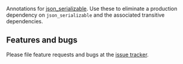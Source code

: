 Annotations for [json_serializable]. Use these to eliminate a production
dependency on `json_serializable` and the associated transitive dependencies.

## Features and bugs

Please file feature requests and bugs at the [issue tracker][tracker].

[tracker]: https://github.com/dart-lang/json_serializable/issues
[json_serializable]: https://pub.dartlang.org/packages/json_serializable
